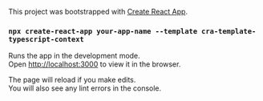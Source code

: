 This project was bootstrapped with [Create React App](https://github.com/facebook/create-react-app).

### `npx create-react-app your-app-name --template cra-template-typescript-context`

Runs the app in the development mode.<br />
Open [http://localhost:3000](http://localhost:3000) to view it in the browser.

The page will reload if you make edits.<br />
You will also see any lint errors in the console.
